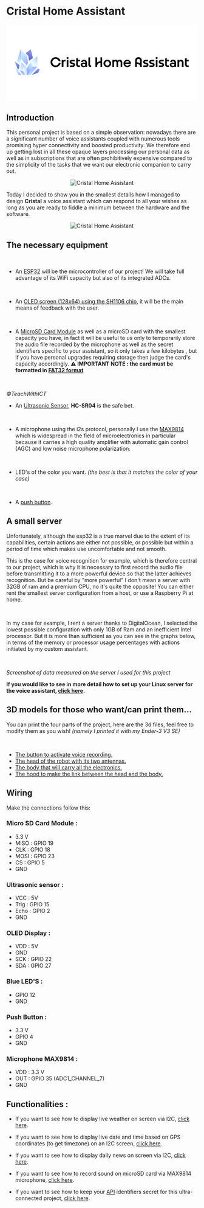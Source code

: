 # Cristal Home Assistant

<p align="center">
  <img src="https://github.com/4strium/Cristal-Home-Assistant/blob/main/image/cover-1.png?raw=true" alt="Cristal Home Assistant logo">
</p>

## Introduction 
This personal project is based on a simple observation: nowadays there are a significant number of voice assistants coupled with numerous tools promising hyper connectivity and boosted productivity. We therefore end up getting lost in all these opaque layers processing our personal data as well as in subscriptions that are often prohibitively expensive compared to the simplicity of the tasks that we want our electronic companion to carry out.

<p align="center">
  <img src="https://romainmellaza.fr/img/cristal-home-assistant/pres1.jpg" alt="Cristal Home Assistant">
</p>

Today I decided to show you in the smallest details how I managed to design **Cristal** a voice assistant which can respond to all your wishes as long as you are ready to fiddle a minimum between the hardware and the software.

<p align="center">
  <img src="https://romainmellaza.fr/img/cristal-home-assistant/pres2.jpg" alt="Cristal Home Assistant">
</p>

## The necessary equipment

<p align="center">
  <img src="https://www.gotronic.fr/ori-module-nodemcu-esp32-28407.jpg" alt="">
</p>

* An [ESP32](https://www.amazon.fr/esp32-wroom/s?k=esp32+wroom) will be the microcontroller of our project! We will take full advantage of its WiFi capacity but also of its integrated ADCs.

<p align="center">
  <img src="https://www.az-delivery.de/cdn/shop/products/13-zoll-oled-i2c-128-x-64-pixel-display-kompatibel-mit-arduino-und-raspberry-pi-466478.jpg?v=1679397952&width=1200" alt="">
</p>

* An [OLED screen (128x64) using the SH1106 chip](https://www.az-delivery.de/en/products/1-3zoll-i2c-oled-display), it will be the main means of feedback with the user.

<p align="center">
  <img src="https://www.electronicwings.com/storage/PlatformSection/TopicContent/452/description/MicroSD.jpg" alt="">
</p>

* A [MicroSD Card Module](https://www.amazon.fr/esp32-sd/s?k=esp32+sd) as well as a microSD card with the smallest capacity you have, in fact it will be useful to us only to temporarily store the audio file recorded by the microphone as well as the secret identifiers specific to your assistant, so it only takes a few kilobytes , but if you have personal upgrades requiring storage then judge the card's capacity accordingly. **⚠️ IMPORTANT NOTE : the card must be formatted in [FAT32 format](https://support.microsoft.com/fr-fr/topic/comment-convertir-un-lecteur-en-fat32-%C3%A0-l-aide-du-convertisseur-de-lecteur-5f751b9d-60a2-01bc-4079-2f536b876cc3)**

<p align="center">
  <img src="https://www.teachwithict.com/uploads/5/5/8/2/5582303/published/hc-sr04-5v-fig-1.png?1530648040" alt="">
</p>

*©TeachWithICT*

* An [Ultrasonic Sensor](https://www.amazon.com/ultrasonic-sensor/s?k=ultrasonic+sensor), **HC-SR04** is the safe bet.

<p align="center">
  <img src="https://www.az-delivery.de/cdn/shop/products/max9814-mikrofon-964239.jpg?v=1679402420&width=1200" alt="">
</p>

* A microphone using the i2s protocol, personally I use the [MAX9814](https://www.az-delivery.de/fr/products/max9814-mikrofon) which is widespread in the field of microelectronics in particular because it carries a high quality amplifier with automatic gain control (AGC) and low noise microphone polarization.

<p align="center">
  <img src="https://m.media-amazon.com/images/I/614vPNmpmuL._AC_UF894,1000_QL80_.jpg" alt="">
</p>

* LED's of the color you want. *(the best is that it matches the color of your case)*

<p align="center">
  <img src="https://m.media-amazon.com/images/I/61G3+cfJHwL._SL1000_.jpg" alt="">
</p>

* A [push button](https://www.amazon.fr/s?k=push+button&__mk_fr_FR=%C3%85M%C3%85%C5%BD%C3%95%C3%91&ref=nb_sb_noss). 

## A small server
Unfortunately, although the esp32 is a true marvel due to the extent of its capabilities, certain actions are either not possible, or possible but within a period of time which makes use uncomfortable and not smooth.

This is the case for voice recognition for example, which is therefore central to our project, which is why it is necessary to first record the audio file before transmitting it to a more powerful device so that the latter achieves recognition. But be careful by "more powerful" I don't mean a server with 32GB of ram and a premium CPU, no it's quite the opposite! You can either rent the smallest server configuration from a host, or use a Raspberry Pi at home.

<p align="center">
  <img src="https://m.media-amazon.com/images/I/61K2IaK2b9L._AC_UF1000,1000_QL80_.jpg" alt="">
</p>

In my case for example, I rent a server thanks to DigitalOcean, I selected the lowest possible configuration with only 1GB of Ram and an inefficient Intel processor. But it is more than sufficient as you can see in the graphs below, in terms of the memory or processor usage percentages with actions initiated by my custom assistant.


<p align="center">
  <img src="https://romainmellaza.fr/img/cristal-home-assistant/digital-ocean.png" alt="">
</p>

*Screenshot of data measured on the server I used for this project*

**If you would like to see in more detail how to set up your Linux server for the voice assistant, [click here](https://romainmellaza.fr/posts/cristal-setup-server/).**

## 3D models for those who want/can print them...
You can print the four parts of the project, here are the 3d files, feel free to modify them as you wish! *(namely I printed it with my Ender-3 V3 SE)*

<p align="center">
  <img src="https://romainmellaza.fr/img/cristal-home-assistant/printing-1.jpg" alt="">
</p>

* [The button to activate voice recording.](https://github.com/4strium/Cristal-Home-Assistant/blob/main/models/Bouton-Cristal-AI.3mf)
* [The head of the robot with its two antennas.](https://github.com/4strium/Cristal-Home-Assistant/blob/main/models/Head%20cristal.3mf)
* [The body that will carry all the electronics.](https://github.com/4strium/Cristal-Home-Assistant/blob/main/models/body.3mf) 
* [The hood to make the link between the head and the body.](https://github.com/4strium/Cristal-Home-Assistant/blob/main/models/capuchon.3mf)

## Wiring 

Make the connections follow this:

### Micro SD Card Module :
* 3.3 V
* MISO : GPIO 19
* CLK : GPIO 18
* MOSI : GPIO 23
* CS : GPIO 5
* GND

### Ultrasonic sensor :
* VCC : 5V
* Trig : GPIO 15
* Echo : GPIO 2
* GND

### OLED Display :
* VDD : 5V
* GND
* SCK : GPIO 22
* SDA : GPIO 27

### Blue LED'S :
* GPIO 12
* GND 

### Push Button :
* 3.3 V
* GPIO 4
* GND

### Microphone MAX9814 :
* VDD : 3.3 V
* OUT : GPIO 35 (ADC1_CHANNEL_7)
* GND

## Functionalities :

* If you want to see how to display live weather on screen via I2C, [click here](https://romainmellaza.fr/posts/live-weather-i2c-screen/).

* If you want to see how to display live date and time based on GPS coordinates (to get timezone) on an I2C screen, [click here](https://romainmellaza.fr/posts/date-time-i2c-screen/).

* If you want to see how to display daily news on screen via I2C, [click here](https://romainmellaza.fr/posts/live-news-i2c-screen/).

* If you want to see how to record sound on microSD card via MAX9814 microphone, [click here](https://romainmellaza.fr/posts/record-sound-max9814/).

* If you want to see how to keep your [API](https://en.wikipedia.org/wiki/API) identifiers secret for this ultra-connected project, [click here](https://romainmellaza.fr/posts/secure-credentials-esp32/).
